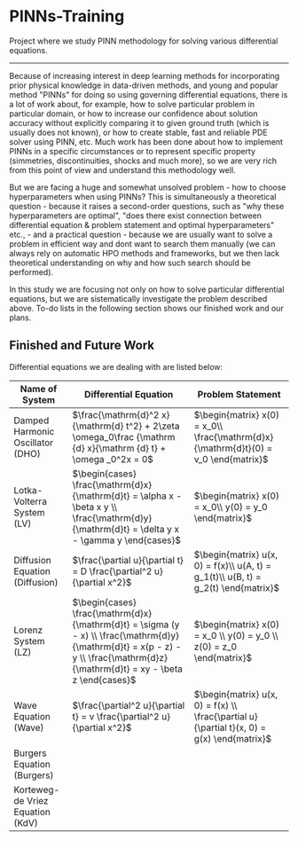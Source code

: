 # PINNs-Training
Project where we study PINN methodology for solving various differential equations.

---

Because of increasing interest in deep learning methods for incorporating prior physical knowledge in data-driven methods, and young and popular method "PINNs" for doing so using governing differential equations, there is a lot of work about, for example, how to solve particular problem in particular domain, or how to increase our confidence about solution accuracy without explicitly comparing it to given ground truth (which is usually does not known), or how to create stable, fast and reliable PDE solver using PINN, etc. Much work has been done about how to implement PINNs in a specific circumstances or to represent specific property (simmetries, discontinuities, shocks and much more), so we are very rich from this point of view and understand this methodology well.

But we are facing a huge and somewhat unsolved problem - how to choose hyperparameters when using PINNs? This is simultaneously a theoretical question - because it raises a second-order questions, such as "why these hyperparameters are optimal", "does there exist connection between differential equation & problem statement and optimal hyperparameters" etc., - and a practical question - because we are usually want to solve a problem in efficient way and dont want to search them manually (we can always rely on automatic HPO methods and frameworks, but we then lack theoretical understanding on why and how such search should be performed).

In this study we are focusing not only on how to solve particular differential equations, but we are sistematically investigate the problem described above. To-do lists in the following section shows our finished work and our plans.

## Finished and Future Work

Differential equations we are dealing with are listed below:

| Name of System | Differential Equation | Problem Statement |
|---|---|---|
| Damped Harmonic Oscillator (DHO) |  $\frac{\mathrm{d}^2 x}{\mathrm{d} t^2} + 2\zeta \omega_0\frac {\mathrm {d} x}{\mathrm {d} t} + \omega _0^2x = 0$ | $\begin{matrix} x(0) = x_0\\ \frac{\mathrm{d}x}{\mathrm{d}t}(0) = v_0 \end{matrix}$ |
| Lotka-Volterra System (LV) | $\begin{cases} \frac{\mathrm{d}x}{\mathrm{d}t} = \alpha x - \beta x y \\ \frac{\mathrm{d}y}{\mathrm{d}t} = \delta y x - \gamma y \end{cases}$ | $\begin{matrix} x(0) = x_0\\ y(0) = y_0 \end{matrix}$ |
| Diffusion Equation (Diffusion)  | $\frac{\partial u}{\partial t} = D \frac{\partial^2 u}{\partial x^2}$ | $\begin{matrix} u(x, 0) = f(x)\\ u(A, t) = g_1(t)\\ u(B, t) = g_2(t) \end{matrix}$ | 
| Lorenz System (LZ) | $\begin{cases} \frac{\mathrm{d}x}{\mathrm{d}t} = \sigma (y - x) \\ \frac{\mathrm{d}y}{\mathrm{d}t} = x(p - z) - y \\ \frac{\mathrm{d}z}{\mathrm{d}t} = xy - \beta z \end{cases}$ | $\begin{matrix} x(0) = x_0 \\ y(0) = y_0 \\ z(0) = z_0 \end{matrix}$ | 
| Wave Equation (Wave) | $\frac{\partial^2 u}{\partial t} = v \frac{\partial^2 u}{\partial x^2}$ | $\begin{matrix} u(x, 0) = f(x) \\ \frac{\partial u}{\partial t}(x, 0) = g(x) \end{matrix}$ | 
| Burgers Equation (Burgers) |  |  |
| Korteweg-de Vriez Equation (KdV) |  |  |  